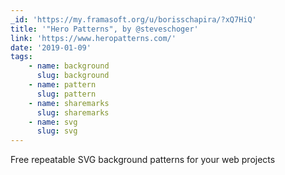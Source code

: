 ```yaml
---
_id: 'https://my.framasoft.org/u/borisschapira/?xQ7HiQ'
title: '"Hero Patterns", by @steveschoger'
link: 'https://www.heropatterns.com/'
date: '2019-01-09'
tags:
    - name: background
      slug: background
    - name: pattern
      slug: pattern
    - name: sharemarks
      slug: sharemarks
    - name: svg
      slug: svg
---
```


<div class="markdown"><p>Free repeatable SVG background patterns for your web projects
</p></div>
